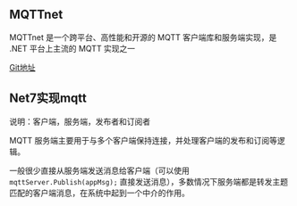## MQTTnet

MQTTnet 是一个跨平台、高性能和开源的 MQTT 客户端库和服务端实现，是 .NET 平台上主流的 MQTT 实现之一

[Git地址](https://github.com/dotnet/MQTTnet)

## Net7实现mqtt

说明：客户端，服务端，发布者和订阅者

MQTT 服务端主要用于与多个客户端保持连接，并处理客户端的发布和订阅等逻辑。



一般很少直接从服务端发送消息给客户端（可以使用 ```mqttServer.Publish(appMsg);``` 直接发送消息），多数情况下服务端都是转发主题匹配的客户端消息，在系统中起到一个中介的作用。


